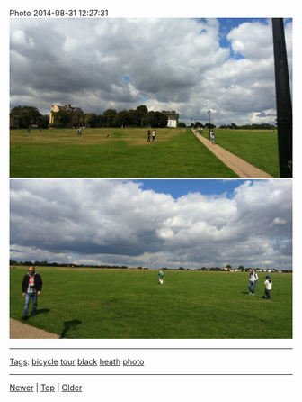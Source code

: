 <!--
title: Photo 2014-08-31 12
date: 2020-06-28T14:56:50.790Z
tags: bicycle, tour, black, heath, photo
-->









Photo 2014-08-31 12:27:31
![](96256628092-0.jpg)
![](96256628092-1.jpg)

<!--BOTTOM-POST-NAVIGATION-->
---

[Tags](tags.md): [bicycle](tag-bicycle.md) [tour](tag-tour.md) [black](tag-black.md) [heath](tag-heath.md) [photo](tag-photo.md)

---

[Newer](96193030772.md) | [Top](index.md) | [Older](96259302217.md)